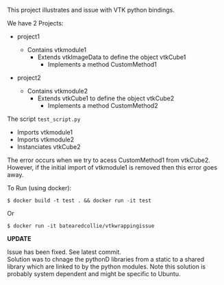 
This project illustrates and issue with VTK python bindings.

We have 2 Projects:

* project1
  * Contains vtkmodule1
    * Extends vtkImageData to define the object vtkCube1
      * Implements a method CustomMethod1
 
* project2
  * Contains vtkmodule2
    * Extends vtkCube1 to define the object vtkCube2
      * Implements a method CustomMethod2

The script `test_script.py`

* Imports vtkmodule1
* Imports vtkmodule2
* Instanciates vtkCube2

The error occurs when we try to acess CustomMethod1 from vtkCube2.
However, if the initial import of vtkmodule1 is removed then this error goes away.

To Run (using docker):

	$ docker build -t test . && docker run -it test 
	
Or 

	$ docker run -it batearedcollie/vtkwrappingissue
	
**UPDATE** 

Issue has been fixed. See latest commit.  
Solution was to chnage the pythonD libraries from a static to a shared library  which are linked to by the python modules. 
Note this solution is probably system dependent and might be specific to Ubuntu. 